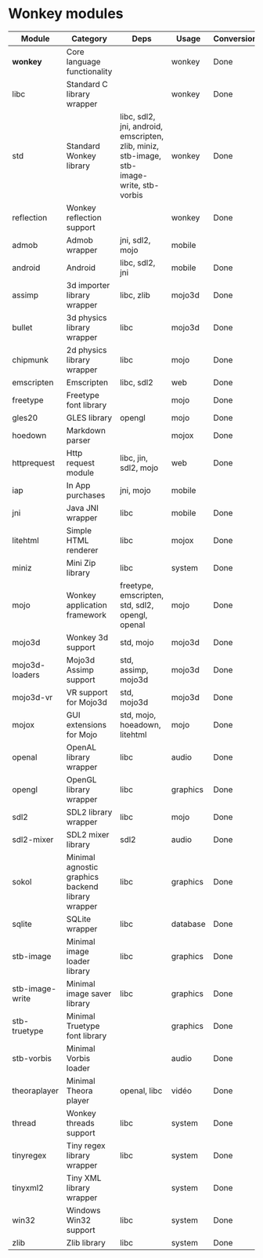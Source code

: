 # Wonkey modules

| Module          | Category                                          | Deps                                                         | Usage    | Conversion |
| --------------- | ------------------------------------------------- | ------------------------------------------------------------ | -------- | ---------- |
| **wonkey**      | Core language functionality                       |                                                              | wonkey   | Done       |
| libc            | Standard C library wrapper                        |                                                              | wonkey   | Done       |
| std             | Standard Wonkey library                           | libc, sdl2, jni, android, emscripten, zlib, miniz, stb-image, stb-image-write, stb-vorbis | wonkey   | Done       |
| reflection      | Wonkey reflection support                         |                                                              | wonkey   | Done       |
| admob           | Admob wrapper                                     | jni, sdl2, mojo                                              | mobile   |            |
| android         | Android                                           | libc, sdl2, jni                                              | mobile   | Done       |
| assimp          | 3d importer library wrapper                       | libc, zlib                                                   | mojo3d   | Done       |
| bullet          | 3d physics library wrapper                        | libc                                                         | mojo3d   | Done       |
| chipmunk        | 2d physics library wrapper                        | libc                                                         | mojo     | Done       |
| emscripten      | Emscripten                                        | libc, sdl2                                                   | web      | Done       |
| freetype        | Freetype font library                             |                                                              | mojo     | Done       |
| gles20          | GLES library                                      | opengl                                                       | mojo     | Done       |
| hoedown         | Markdown parser                                   |                                                              | mojox    | Done       |
| httprequest     | Http request module                               | libc, jin, sdl2, mojo                                        | web      | Done       |
| iap             | In App purchases                                  | jni, mojo                                                    | mobile   |            |
| jni             | Java JNI wrapper                                  | libc                                                         | mobile   | Done       |
| litehtml        | Simple HTML renderer                              | libc                                                         | mojox    | Done       |
| miniz           | Mini Zip library                                  | libc                                                         | system   | Done       |
| mojo            | Wonkey application framework                      | freetype, emscripten, std, sdl2, opengl, openal              | mojo     | Done       |
| mojo3d          | Wonkey 3d support                                 | std, mojo                                                    | mojo3d   | Done       |
| mojo3d-loaders  | Mojo3d Assimp support                             | std, assimp, mojo3d                                          | mojo3d   | Done       |
| mojo3d-vr       | VR support for Mojo3d                             | std, mojo3d                                                  | mojo3d   | Done       |
| mojox           | GUI extensions for Mojo                           | std, mojo, hoeadown, litehtml                                | mojo     | Done       |
| openal          | OpenAL library wrapper                            | libc                                                         | audio    | Done       |
| opengl          | OpenGL library wrapper                            | libc                                                         | graphics | Done       |
| sdl2            | SDL2 library wrapper                              | libc                                                         | mojo     | Done       |
| sdl2-mixer      | SDL2 mixer library                                | sdl2                                                         | audio    | Done       |
| sokol           | Minimal agnostic graphics backend library wrapper | libc                                                         | graphics | Done       |
| sqlite          | SQLite wrapper                                    | libc                                                         | database | Done       |
| stb-image       | Minimal image loader library                      | libc                                                         | graphics | Done       |
| stb-image-write | Minimal image saver library                       | libc                                                         | graphics | Done       |
| stb-truetype    | Minimal Truetype font library                     |                                                              | graphics | Done       |
| stb-vorbis      | Minimal Vorbis loader                             |                                                              | audio    | Done       |
| theoraplayer    | Minimal Theora player                             | openal, libc                                                 | vidéo    | Done       |
| thread          | Wonkey threads support                            | libc                                                         | system   | Done       |
| tinyregex       | Tiny regex library wrapper                        | libc                                                         | system   | Done       |
| tinyxml2        | Tiny XML library wrapper                          |                                                              | system   | Done       |
| win32           | Windows Win32 support                             | libc                                                         | system   | Done       |
| zlib            | Zlib library                                      | libc                                                         | system   | Done       |

